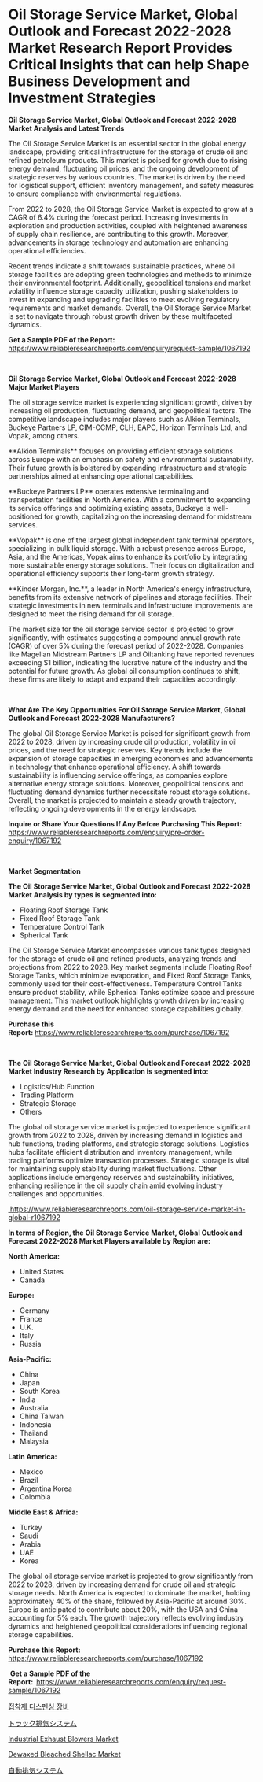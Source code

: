 <p><h1>Oil Storage Service Market, Global Outlook and Forecast 2022-2028 Market Research Report Provides Critical Insights that can help Shape Business Development and Investment Strategies</h1></p><p><strong>Oil Storage Service Market, Global Outlook and Forecast 2022-2028 Market Analysis and Latest Trends</strong></p>
<p><p>The Oil Storage Service Market is an essential sector in the global energy landscape, providing critical infrastructure for the storage of crude oil and refined petroleum products. This market is poised for growth due to rising energy demand, fluctuating oil prices, and the ongoing development of strategic reserves by various countries. The market is driven by the need for logistical support, efficient inventory management, and safety measures to ensure compliance with environmental regulations.</p><p>From 2022 to 2028, the Oil Storage Service Market is expected to grow at a CAGR of 6.4% during the forecast period. Increasing investments in exploration and production activities, coupled with heightened awareness of supply chain resilience, are contributing to this growth. Moreover, advancements in storage technology and automation are enhancing operational efficiencies. </p><p>Recent trends indicate a shift towards sustainable practices, where oil storage facilities are adopting green technologies and methods to minimize their environmental footprint. Additionally, geopolitical tensions and market volatility influence storage capacity utilization, pushing stakeholders to invest in expanding and upgrading facilities to meet evolving regulatory requirements and market demands. Overall, the Oil Storage Service Market is set to navigate through robust growth driven by these multifaceted dynamics.</p></p>
<p><strong>Get a Sample PDF of the Report:&nbsp;</strong> <a href="https://www.reliableresearchreports.com/enquiry/request-sample/1067192">https://www.reliableresearchreports.com/enquiry/request-sample/1067192</a></p>
<p>&nbsp;</p>
<p><strong>Oil Storage Service Market, Global Outlook and Forecast 2022-2028 Major Market Players</strong></p>
<p><p>The oil storage service market is experiencing significant growth, driven by increasing oil production, fluctuating demand, and geopolitical factors. The competitive landscape includes major players such as Alkion Terminals, Buckeye Partners LP, CIM-CCMP, CLH, EAPC, Horizon Terminals Ltd, and Vopak, among others.</p><p>**Alkion Terminals** focuses on providing efficient storage solutions across Europe with an emphasis on safety and environmental sustainability. Their future growth is bolstered by expanding infrastructure and strategic partnerships aimed at enhancing operational capabilities.</p><p>**Buckeye Partners LP** operates extensive terminaling and transportation facilities in North America. With a commitment to expanding its service offerings and optimizing existing assets, Buckeye is well-positioned for growth, capitalizing on the increasing demand for midstream services.</p><p>**Vopak** is one of the largest global independent tank terminal operators, specializing in bulk liquid storage. With a robust presence across Europe, Asia, and the Americas, Vopak aims to enhance its portfolio by integrating more sustainable energy storage solutions. Their focus on digitalization and operational efficiency supports their long-term growth strategy.</p><p>**Kinder Morgan, Inc.**, a leader in North America's energy infrastructure, benefits from its extensive network of pipelines and storage facilities. Their strategic investments in new terminals and infrastructure improvements are designed to meet the rising demand for oil storage.</p><p>The market size for the oil storage service sector is projected to grow significantly, with estimates suggesting a compound annual growth rate (CAGR) of over 5% during the forecast period of 2022-2028. Companies like Magellan Midstream Partners LP and Oiltanking have reported revenues exceeding $1 billion, indicating the lucrative nature of the industry and the potential for future growth. As global oil consumption continues to shift, these firms are likely to adapt and expand their capacities accordingly.</p></p>
<p>&nbsp;</p>
<p><strong>What Are The Key Opportunities For Oil Storage Service Market, Global Outlook and Forecast 2022-2028 Manufacturers?</strong></p>
<p><p>The global Oil Storage Service Market is poised for significant growth from 2022 to 2028, driven by increasing crude oil production, volatility in oil prices, and the need for strategic reserves. Key trends include the expansion of storage capacities in emerging economies and advancements in technology that enhance operational efficiency. A shift towards sustainability is influencing service offerings, as companies explore alternative energy storage solutions. Moreover, geopolitical tensions and fluctuating demand dynamics further necessitate robust storage solutions. Overall, the market is projected to maintain a steady growth trajectory, reflecting ongoing developments in the energy landscape.</p></p>
<p><strong>Inquire or Share Your Questions If Any Before Purchasing This Report:</strong> <a href="https://www.reliableresearchreports.com/enquiry/pre-order-enquiry/1067192">https://www.reliableresearchreports.com/enquiry/pre-order-enquiry/1067192</a></p>
<p>&nbsp;</p>
<p><strong>Market Segmentation</strong></p>
<p><strong>The Oil Storage Service Market, Global Outlook and Forecast 2022-2028 Market Analysis by types is segmented into:</strong></p>
<p><ul><li>Floating Roof Storage Tank</li><li>Fixed Roof Storage Tank</li><li>Temperature Control Tank</li><li>Spherical Tank</li></ul></p>
<p><p>The Oil Storage Service Market encompasses various tank types designed for the storage of crude oil and refined products, analyzing trends and projections from 2022 to 2028. Key market segments include Floating Roof Storage Tanks, which minimize evaporation, and Fixed Roof Storage Tanks, commonly used for their cost-effectiveness. Temperature Control Tanks ensure product stability, while Spherical Tanks optimize space and pressure management. This market outlook highlights growth driven by increasing energy demand and the need for enhanced storage capabilities globally.</p></p>
<p><strong>Purchase this Report:&nbsp;</strong><a href="https://www.reliableresearchreports.com/purchase/1067192">https://www.reliableresearchreports.com/purchase/1067192</a></p>
<p>&nbsp;</p>
<p><strong>The Oil Storage Service Market, Global Outlook and Forecast 2022-2028 Market Industry Research by Application is segmented into:</strong></p>
<p><ul><li>Logistics/Hub Function</li><li>Trading Platform</li><li>Strategic Storage</li><li>Others</li></ul></p>
<p><p>The global oil storage service market is projected to experience significant growth from 2022 to 2028, driven by increasing demand in logistics and hub functions, trading platforms, and strategic storage solutions. Logistics hubs facilitate efficient distribution and inventory management, while trading platforms optimize transaction processes. Strategic storage is vital for maintaining supply stability during market fluctuations. Other applications include emergency reserves and sustainability initiatives, enhancing resilience in the oil supply chain amid evolving industry challenges and opportunities.</p></p>
<p><a href="https://www.reliableresearchreports.com/oil-storage-service-market-in-global-r1067192">&nbsp;https://www.reliableresearchreports.com/oil-storage-service-market-in-global-r1067192</a></p>
<p><strong>In terms of Region, the Oil Storage Service Market, Global Outlook and Forecast 2022-2028 Market Players available by Region are:</strong></p>
<p>
    <p> <strong> North America: </strong>
        <ul>
            <li>United States</li>
            <li>Canada</li>
        </ul>
        </p> 
    <p> <strong> Europe: </strong>
        <ul>
            <li>Germany</li>
            <li>France</li>
            <li>U.K.</li>
            <li>Italy</li>
            <li>Russia</li>
        </ul>
        </p> 
    <p> <strong> Asia-Pacific: </strong>
        <ul>
            <li>China</li>
            <li>Japan</li>
            <li>South Korea</li>
            <li>India</li>
            <li>Australia</li>
            <li>China Taiwan</li>
            <li>Indonesia</li>
            <li>Thailand</li>
            <li>Malaysia</li>
        </ul>
        </p> 
    <p> <strong> Latin America: </strong>
        <ul>
            <li>Mexico</li>
            <li>Brazil</li>
            <li>Argentina Korea</li>
            <li>Colombia</li>
        </ul>
        </p> 
    <p> <strong> Middle East & Africa: </strong>
        <ul>
            <li>Turkey</li>
            <li>Saudi</li>
            <li>Arabia</li>
            <li>UAE</li>
            <li>Korea</li>
        </ul>
    </p>
    </p>
<p><p>The global oil storage service market is projected to grow significantly from 2022 to 2028, driven by increasing demand for crude oil and strategic storage needs. North America is expected to dominate the market, holding approximately 40% of the share, followed by Asia-Pacific at around 30%. Europe is anticipated to contribute about 20%, with the USA and China accounting for 5% each. The growth trajectory reflects evolving industry dynamics and heightened geopolitical considerations influencing regional storage capabilities.</p></p>
<p><strong>Purchase this Report: </strong><a href="https://www.reliableresearchreports.com/purchase/1067192">https://www.reliableresearchreports.com/purchase/1067192</a></p>
<p>&nbsp;<strong>Get a Sample PDF of the Report:&nbsp;&nbsp;</strong><a href="https://www.reliableresearchreports.com/enquiry/request-sample/1067192">https://www.reliableresearchreports.com/enquiry/request-sample/1067192</a></p>
<p><strong></strong></p>
<p><p><a href="https://medium.com/@carlosdytouglas8907667/%EA%B8%80%EB%A1%9C%EB%B2%8C-%EC%A0%91%EC%B0%A9%EC%A0%9C-%EB%B6%84%EB%B0%B0-%EC%9E%A5%EB%B9%84-%EC%8B%9C%EC%9E%A5-%EA%B7%9C%EB%AA%A8%EB%8A%94-%EC%82%B0%EC%97%85-%EC%A0%84%EB%A7%9D%EC%97%90-%EB%94%B0%EB%A5%B4%EB%A9%B4-2024%EB%85%84%EB%B6%80%ED%84%B0-2031%EB%85%84%EA%B9%8C%EC%A7%80-%EC%97%B0%ED%8F%89%EA%B7%A0-%EC%84%B1%EC%9E%A5%EB%A5%A0-cagr-8-8-%EB%A5%BC-%EA%B2%BD%ED%97%98%ED%95%A0-%EA%B2%83%EC%9C%BC%EB%A1%9C-%EC%98%88%EC%83%81%EB%90%A9%EB%8B%88%EB%8B%A4-02d96c44a918">접착제 디스펜싱 장비</a></p><p><a href="https://medium.com/@edmondg3yrtreenfelder8956/%E3%83%88%E3%83%A9%E3%83%83%E3%82%AF%E6%8E%92%E6%B0%97%E3%82%B7%E3%82%B9%E3%83%86%E3%83%A0%E3%81%AE%E5%B8%82%E5%A0%B4%E8%A6%8F%E6%A8%A1-%E5%B8%82%E5%A0%B4%E3%82%BB%E3%82%B0%E3%83%A1%E3%83%B3%E3%83%86%E3%83%BC%E3%82%B7%E3%83%A7%E3%83%B3-%E5%B8%82%E5%A0%B4%E3%81%AE%E3%83%88%E3%83%AC%E3%83%B3%E3%83%89-%E6%88%90%E9%95%B7%E5%88%86%E6%9E%90%E3%81%AE%E4%BA%88%E6%B8%AC%E3%82%922031%E5%B9%B4%E3%81%BE%E3%81%A7%E3%81%94%E7%B4%B9%E4%BB%8B%E3%81%97%E3%81%BE%E3%81%99-0d0e7fa26f5e">トラック排気システム</a></p><p><a href="https://www.linkedin.com/pulse/insights-industrial-exhaust-blowers-market-share-competitive-iknlc?trackingId=LrS2Oy7FTIW5xHMF597%2B5g%3D%3D">Industrial Exhaust Blowers Market</a></p><p><a href="https://medium.com/@tammyjones1939/strategic-roadmap-global-dewaxed-bleached-shellac-market-insights-and-opportunities-2024-2031-3e8c4d82b9cf">Dewaxed Bleached Shellac Market</a></p><p><a href="https://medium.com/@edmondg3yrtreenfelder8956/%E8%87%AA%E5%8B%95%E8%BB%8A%E6%8E%92%E6%B0%97%E3%82%B7%E3%82%B9%E3%83%86%E3%83%A0%E5%B8%82%E5%A0%B4-2024%E5%B9%B4%E3%81%8B%E3%82%892031%E5%B9%B4%E3%81%BE%E3%81%A7%E3%81%AE%E6%A5%AD%E7%95%8C%E3%83%88%E3%83%AC%E3%83%B3%E3%83%89%E3%81%A8%E4%BA%88%E6%B8%AC-343658525720">自動排気システム</a></p></p>